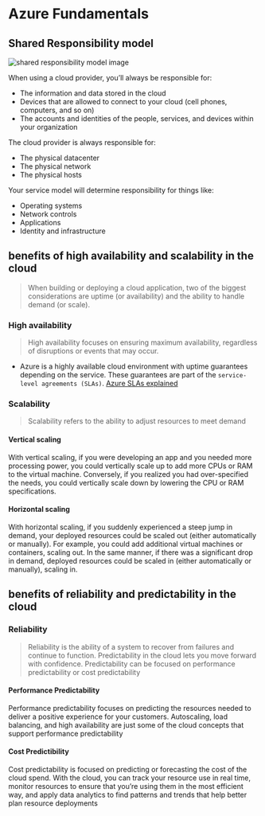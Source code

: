 # Azure Fundamentals

## Shared Responsibility model
![shared responsibility model image](https://learn.microsoft.com/en-us/training/wwl-azure/describe-cloud-compute/media/shared-responsibility-b3829bfe.svg)

When using a cloud provider, you’ll always be responsible for:
- The information and data stored in the cloud
- Devices that are allowed to connect to your cloud (cell phones, computers, and so on)
- The accounts and identities of the people, services, and devices within your organization

The cloud provider is always responsible for:
- The physical datacenter
- The physical network
- The physical hosts

Your service model will determine responsibility for things like:
- Operating systems
- Network controls
- Applications
- Identity and infrastructure

## benefits of high availability and scalability in the cloud
> When building or deploying a cloud application, two of the biggest considerations are uptime (or availability) and the ability to handle demand (or scale).

### High availability
> High availability focuses on ensuring maximum availability, regardless of disruptions or events that may occur.
- Azure is a highly available cloud environment with uptime guarantees depending on the service. These guarantees are part of the `service-level agreements (SLAs)`.
[Azure SLAs explained](https://www.youtube.com/embed/oHdRvN5rIaw?si=rlAmPOEMtdVJ1qhY)

### Scalability
> Scalability refers to the ability to adjust resources to meet demand
#### Vertical scaling
With vertical scaling, if you were developing an app and you needed more processing power, you could vertically scale up to add more CPUs or RAM to the virtual machine. Conversely, if you realized you had over-specified the needs, you could vertically scale down by lowering the CPU or RAM specifications.

#### Horizontal scaling
With horizontal scaling, if you suddenly experienced a steep jump in demand, your deployed resources could be scaled out (either automatically or manually). For example, you could add additional virtual machines or containers, scaling out. In the same manner, if there was a significant drop in demand, deployed resources could be scaled in (either automatically or manually), scaling in.

## benefits of reliability and predictability in the cloud
### Reliability
> Reliability is the ability of a system to recover from failures and continue to function.
> Predictability in the cloud lets you move forward with confidence. Predictability can be focused on performance predictability or cost predictability

#### Performance Predictability
Performance predictability focuses on predicting the resources needed to deliver a positive experience for your customers. Autoscaling, load balancing, and high availability are just some of the cloud concepts that support performance predictability

#### Cost Predictibility
Cost predictability is focused on predicting or forecasting the cost of the cloud spend. With the cloud, you can track your resource use in real time, monitor resources to ensure that you’re using them in the most efficient way, and apply data analytics to find patterns and trends that help better plan resource deployments

